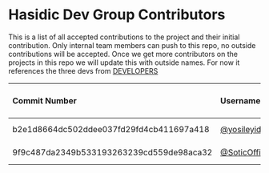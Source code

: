# Hasidic Dev Group Contributors

This is a list of all accepted contributions to the project and their initial contribution. Only internal team members can push to this repo, no outside contributions will be accepted. Once we get more contributors on the projects in this repo we will update this with outside names. For now it references the three devs from [DEVELOPERS](DEVELOPERS.md)

| Commit Number | Username   | Name         | Email                | Repo Contributed To |
|:--------------|:-----------|:-------------|:---------------------|:--------------------|
| b2e1d8664dc502ddee037fd29fd4cb411697a418 | [@yosileyid](https://github.com/yosileyid) | Yosi Leyid | [yosi@hasidic.dev](mailto:yosi@hasidic.dev) | hdg-web |
| 9f9c487da2349b533193263239cd559de98aca32 | [@SoticOfficial](https://github.com/SoticOfficial) | Liam Sotic | [sotic@hasidic.dev](mailto:sotic@hasidic.dev)  | hdg-web |
